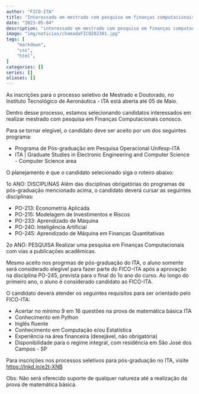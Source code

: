 ```yaml
---
author: "FICO-ITA"
title: "Interessado em mestrado com pesquisa em finanças computacionais?."
date: "2023-05-04"
description: "interessado em mestrado com pesquisa em finanças computacionais?"
image: "img/noticias/chamadaFICO202301.jpg"
tags: [
    "markdown",
    "css",
    "html",
]
categories: []
series: []
aliases: []
---
```


As inscrições para o processo seletivo de Mestrado e Doutorado, no Instituto Tecnológico de Aeronáutica - ITA está aberta até 05 de Maio.

Dentro desse processo, estamos selecionando candidatos interessados em realizar mestrado com pesquisa em Finanças Computacionais conosco.

Para se tornar elegível, o candidato deve ser aceito por um dos seguintes programa:

- Programa de Pós-graduação em Pesquisa Operacional Unifesp-ITA
- ITA | Graduate Studies in Electronic Engineering and Computer Science - Computer Science area

O planejamento é que o candidato selecionado siga o roteiro abaixo:

1o ANO: DISCIPLINAS
Além das disciplinas obrigatórias do programas de pós-graduação mencionado acima, o candidato deverá cursar as seguintes disciplinas:
- PO-213: Econometria Aplicada
- PO-215: Modelagem de Investimentos e Riscos
- PO-233: Aprendizado de Máquina
- PO-240: Inteligência Artificial
- PO-245: Aprendizado de Máquina em Finanças Quantitativas
 
2o ANO: PESQUISA
Realizar uma pesquisa em Finanças Computacionais com vias a publicações acadêmicas.
 
Mesmo aceito nos progrmas de pós-graduação do ITA, o aluno somente será considerado elegível para fazer parte do FICO-ITA após a aprovação na disciplina PO-245, prevista para o final do 1o ano do curso. Ao longo do primeiro ano, o aluno é considerado candidato ao FICO-ITA.

O candidato deverá atender os seguintes requisitos para ser orientado pelo FICO-ITA:
- Acertar no mínimo 9 em 16 questões na prova de matemática básica ITA
- Conhecimento em Python
- Inglês fluente
- Conhecimento em Computação e/ou Estatística
- Experiência na área financeira (desejável, não obrigatória)
- Disponibilidade para o regime integral, com residência em São José dos Campos - SP

Para inscrições nos processos seletivos para pós-graduação no ITA, visite https://lnkd.in/e2t-XNB

Obs: Não será oferecido suporte de qualquer natureza até a realização da prova de matemática básica.